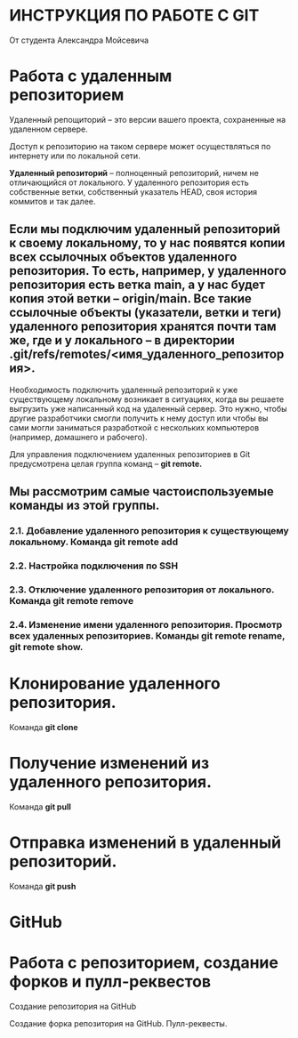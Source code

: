 # **ИНСТРУКЦИЯ ПО РАБОТЕ С GIT**

От студента Александра Мойсевича

__Работа с удаленным репозиторием__ 
=
Удаленный репощиторий – это версии вашего проекта, сохраненные на удаленном сервере. 

Доступ к репозиторию на таком сервере может осуществляться по интернету или по локальной сети.

**Удаленный репозиторий** – полноценный репозиторий, ничем не отличающийся от локального. У удаленного репозитория есть собственные ветки, собственный указатель HEAD, своя история коммитов и так далее.

## Если мы подключим удаленный репозиторий к своему локальному, то у нас появятся копии всех ссылочных объектов удаленного репозитория. То есть, например, у удаленного репозитория есть ветка main, а у нас будет копия этой ветки – **origin/main**. Все такие ссылочные объекты (указатели, ветки и теги) удаленного репозитория хранятся почти там же, где и у локального – в директории .**git/refs/remotes/<имя_удаленного_репозитория>.**

Необходимость подключить удаленный репозиторий к уже существующему локальному возникает в ситуациях, когда вы решаете выгрузить уже написанный код на удаленный сервер. Это нужно, чтобы другие разработчики смогли получить к нему доступ или чтобы вы сами могли заниматься разработкой с нескольких компьютеров (например, домашнего и рабочего).

Для управления подключением удаленных репозиториев в Git предусмотрена целая группа команд – **git remote.** 

## Мы рассмотрим самые частоиспользуемые команды из этой группы.

### 2.1. Добавление удаленного репозитория к существующему локальному. Команда **git remote add**

### 2.2. Настройка подключения по **SSH**

### 2.3. Отключение удаленного репозитория от локального. Команда **git remote remove**

### 2.4. Изменение имени удаленного репозитория. Просмотр всех удаленных репозиториев. Команды **git remote rename, git remote show.**

# Клонирование удаленного репозитория.
Команда **git clone**

# Получение изменений из удаленного репозитория. 
Команда **git pull**

# Отправка изменений в удаленный репозиторий. 
Команда **git push**

# **GitHub**

# Работа с репозиторием, создание форков и пулл-реквестов

Создание репозитория на GitHub

Создание форка репозитория на GitHub. Пулл-реквесты.


